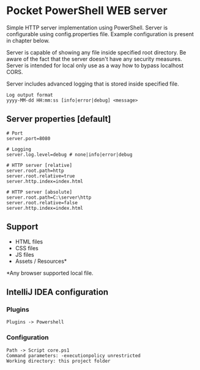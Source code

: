 # Pocket PowerShell WEB server

Simple HTTP server implementation using PowerShell.
Server is configurable using config.properties file.
Example configuration is present in chapter below.

Server is capable of showing any file inside specified root directory.
Be aware of the fact that the server doesn't have any security measures.
Server is intended for local only use as a way how to bypass localhost CORS.

Server includes advanced logging that is stored inside specified file.
```
Log output format
yyyy-MM-dd HH:mm:ss [info|error|debug] <message>
```

## Server properties [default]

```
# Port
server.port=8080

# Logging
server.log.level=debug # none|info|error|debug

# HTTP server [relative]
server.root.path=http
server.root.relative=true
server.http.index=index.html

# HTTP server [absolute]
server.root.path=C:\server\http
server.root.relative=false
server.http.index=index.html
```

## Support

- HTML files
- CSS files
- JS files
- Assets / Resources*

*Any browser supported local file.

## IntelliJ IDEA configuration

### Plugins

```
Plugins -> Powershell
```

### Configuration

```
Path -> Script core.ps1
Command parameters: -executionpolicy unrestricted
Working directory: this project folder
```